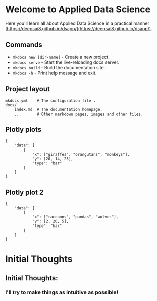# Welcome to Applied Data Science

Here you'll learn all about Applied Data Science in a practical manner [https://deepsai8.github.io/dsapp/](https://deepsai8.github.io/dsapp/).

## Commands

* `mkdocs new [dir-name]` - Create a new project.
* `mkdocs serve` - Start the live-reloading docs server.
* `mkdocs build` - Build the documentation site.
* `mkdocs -h` - Print help message and exit.

## Project layout

    mkdocs.yml    # The configuration file .
    docs/
        index.md  # The documentation homepage.
        ...       # Other markdown pages, images and other files.


## Plotly plots
``` plotly
{
    "data": [
        {
            "x": ["giraffes", "orangutans", "monkeys"],
            "y": [20, 14, 23],
            "type": "bar"
        }
    ]
}
```

## Plotly plot 2
``` plotly
{
    "data": [
        {
            "x": ["raccoons", "pandas", "wolves"],
            "y": [2, 20, 5],
            "type": "bar"
        }
    ]
}
```

# Initial Thoughts
## Initial Thoughts:
### I'll try to make things as intuitive as possible!